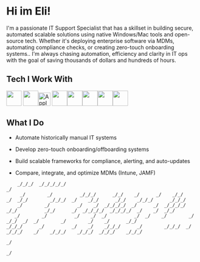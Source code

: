 # Hi im Eli!

I'm a passionate IT Support Specialist that has a skillset in building secure, automated scalable solutions using native Windows/Mac tools and open-source tech. Whether it's deploying enterprise software via MDMs, automating compliance checks, or creating zero-touch onboarding systems.. I'm always chasing automation, efficiency and clarity in IT ops with the goal of saving thousands of dollars and hundreds of hours.

## Tech I Work With

<img src="https://cdn.jsdelivr.net/gh/devicons/devicon/icons/windows8/windows8-original.svg" width="40"/>  <img src="https://cdn.jsdelivr.net/gh/devicons/devicon/icons/linux/linux-original.svg" width="40"/><img src="https://upload.wikimedia.org/wikipedia/commons/f/fa/Apple_logo_black.svg" alt="Apple Logo" width="32" height="35">
<img src="https://cdn.jsdelivr.net/gh/devicons/devicon/icons/python/python-original.svg" width="40"/><img src="https://cdn.jsdelivr.net/gh/devicons/devicon/icons/bash/bash-original.svg" width="40"/><img src="https://cdn.jsdelivr.net/gh/devicons/devicon/icons/azure/azure-original.svg" width="40"/><img src="https://cdn.jsdelivr.net/gh/devicons/devicon/icons/git/git-original.svg" width="40"/><img src="https://cdn.jsdelivr.net/gh/devicons/devicon/icons/powershell/powershell-original.svg" width="40"/> 
## What I Do

- Automate historically manual IT systems

- Develop zero-touch onboarding/offboarding systems

- Build scalable frameworks for compliance, alerting, and auto-updates

- Compare, integrate, and optimize MDMs (Intune, JAMF)


```                                                                                                                                          
    _/_/_/  _/_/_/_/_/                                                                        _/                                          
     _/        _/          _/_/_/      _/_/    _/      _/    _/_/    _/  _/_/        _/_/_/  _/    _/_/      _/_/    _/_/_/      _/_/_/   
    _/        _/          _/    _/  _/_/_/_/  _/      _/  _/_/_/_/  _/_/          _/_/      _/  _/_/_/_/  _/_/_/_/  _/    _/  _/_/        
   _/        _/          _/    _/  _/          _/  _/    _/        _/                _/_/  _/  _/        _/        _/    _/      _/_/     
_/_/_/      _/          _/    _/    _/_/_/      _/        _/_/_/  _/            _/_/_/    _/    _/_/_/    _/_/_/  _/_/_/    _/_/_/        
                                                                                                                 _/                       
                                                                                                                _/                        
```
